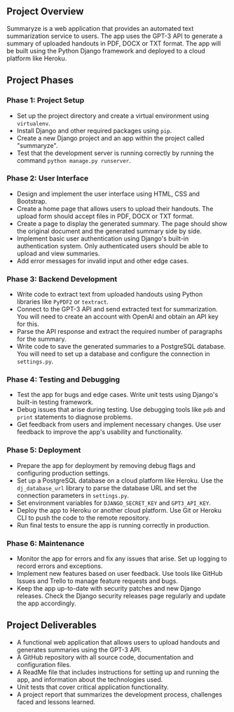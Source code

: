 ## Project Overview

Summaryze is a web application that provides an automated text summarization service to users. The app uses the GPT-3 API to generate a summary of uploaded handouts in PDF, DOCX or TXT format. The app will be built using the Python Django framework and deployed to a cloud platform like Heroku.

## Project Phases

### Phase 1: Project Setup
- Set up the project directory and create a virtual environment using `virtualenv`.
- Install Django and other required packages using `pip`.
- Create a new Django project and an app within the project called "summaryze".
- Test that the development server is running correctly by running the command `python manage.py runserver`.

### Phase 2: User Interface
- Design and implement the user interface using HTML, CSS and Bootstrap.
- Create a home page that allows users to upload their handouts. The upload form should accept files in PDF, DOCX or TXT format.
- Create a page to display the generated summary. The page should show the original document and the generated summary side by side.
- Implement basic user authentication using Django's built-in authentication system. Only authenticated users should be able to upload and view summaries.
- Add error messages for invalid input and other edge cases.

### Phase 3: Backend Development
- Write code to extract text from uploaded handouts using Python libraries like `PyPDF2` or `textract`.
- Connect to the GPT-3 API and send extracted text for summarization. You will need to create an account with OpenAI and obtain an API key for this.
- Parse the API response and extract the required number of paragraphs for the summary.
- Write code to save the generated summaries to a PostgreSQL database. You will need to set up a database and configure the connection in `settings.py`.

### Phase 4: Testing and Debugging
- Test the app for bugs and edge cases. Write unit tests using Django's built-in testing framework.
- Debug issues that arise during testing. Use debugging tools like `pdb` and `print` statements to diagnose problems.
- Get feedback from users and implement necessary changes. Use user feedback to improve the app's usability and functionality.

### Phase 5: Deployment
- Prepare the app for deployment by removing debug flags and configuring production settings.
- Set up a PostgreSQL database on a cloud platform like Heroku. Use the `dj_database_url` library to parse the database URL and set the connection parameters in `settings.py`.
- Set environment variables for `DJANGO_SECRET_KEY` and `GPT3_API_KEY`.
- Deploy the app to Heroku or another cloud platform. Use Git or Heroku CLI to push the code to the remote repository.
- Run final tests to ensure the app is running correctly in production.

### Phase 6: Maintenance
- Monitor the app for errors and fix any issues that arise. Set up logging to record errors and exceptions.
- Implement new features based on user feedback. Use tools like GitHub Issues and Trello to manage feature requests and bugs.
- Keep the app up-to-date with security patches and new Django releases. Check the Django security releases page regularly and update the app accordingly.

## Project Deliverables
- A functional web application that allows users to upload handouts and generates summaries using the GPT-3 API.
- A GitHub repository with all source code, documentation and configuration files.
- A ReadMe file that includes instructions for setting up and running the app, and information about the technologies used.
- Unit tests that cover critical application functionality.
- A project report that summarizes the development process, challenges faced and lessons learned.